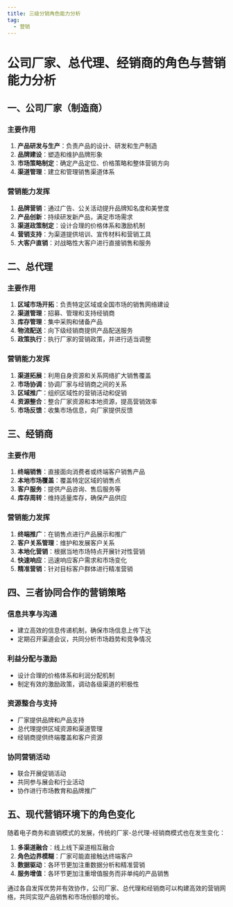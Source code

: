 ```yaml
---
title: 三级分销角色能力分析
tag:
  - 营销
---
```

# 公司厂家、总代理、经销商的角色与营销能力分析

## 一、公司厂家（制造商）

### 主要作用

1. **产品研发与生产**：负责产品的设计、研发和生产制造
2. **品牌建设**：塑造和维护品牌形象
3. **市场策略制定**：确定产品定位、价格策略和整体营销方向
4. **渠道管理**：建立和管理销售渠道体系

### 营销能力发挥

1. **品牌营销**：通过广告、公关活动提升品牌知名度和美誉度
2. **产品创新**：持续研发新产品，满足市场需求
3. **渠道政策制定**：设计合理的价格体系和激励机制
4. **营销支持**：为渠道提供培训、宣传材料和营销工具
5. **大客户直销**：对战略性大客户进行直接销售和服务

## 二、总代理

### 主要作用

1. **区域市场开拓**：负责特定区域或全国市场的销售网络建设
2. **渠道管理**：招募、管理和支持经销商
3. **库存管理**：集中采购和储备产品
4. **物流配送**：向下级经销商提供产品配送服务
5. **政策执行**：执行厂家的营销政策，并进行适当调整

### 营销能力发挥

1. **渠道拓展**：利用自身资源和关系网络扩大销售覆盖
2. **市场协调**：协调厂家与经销商之间的关系
3. **区域推广**：组织区域性的营销活动和促销
4. **资源整合**：整合厂家资源和本地资源，提高营销效率
5. **市场反馈**：收集市场信息，向厂家提供反馈

## 三、经销商

### 主要作用

1. **终端销售**：直接面向消费者或终端客户销售产品
2. **本地市场覆盖**：覆盖特定区域的销售点
3. **客户服务**：提供产品咨询、售后服务等
4. **库存周转**：维持适量库存，确保产品供应

### 营销能力发挥

1. **终端推广**：在销售点进行产品展示和推广
2. **客户关系管理**：维护和发展客户关系
3. **本地化营销**：根据当地市场特点开展针对性营销
4. **快速响应**：迅速响应客户需求和市场变化
5. **精准营销**：针对目标客户群体进行精准营销

## 四、三者协同合作的营销策略

### 信息共享与沟通

- 建立高效的信息传递机制，确保市场信息上传下达
- 定期召开渠道会议，共同分析市场趋势和竞争情况

### 利益分配与激励

- 设计合理的价格体系和利润分配机制
- 制定有效的激励政策，调动各级渠道的积极性

### 资源整合与支持

- 厂家提供品牌和产品支持
- 总代理提供区域资源和渠道管理
- 经销商提供终端覆盖和客户资源

### 协同营销活动

- 联合开展促销活动
- 共同参与展会和行业活动
- 协作进行市场教育和品牌推广

## 五、现代营销环境下的角色变化

随着电子商务和直销模式的发展，传统的厂家-总代理-经销商模式也在发生变化：

1. **多渠道融合**：线上线下渠道相互融合
2. **角色边界模糊**：厂家可能直接触达终端客户
3. **数据驱动**：各环节更加注重数据分析和精准营销
4. **服务增值**：各环节更加注重增值服务而非单纯的产品销售

通过各自发挥优势并有效协作，公司厂家、总代理和经销商可以构建高效的营销网络，共同实现产品销售和市场份额的增长。